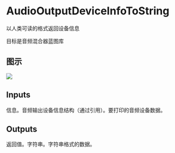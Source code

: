 # AudioOutputDeviceInfoToString

以人类可读的格式返回设备信息

目标是音频混合器蓝图库

## 图示

![]($-20221218-18023375.png)

## Inputs

信息。音频输出设备信息结构（通过引用）。要打印的音频设备数据。 

## Outputs

返回值。字符串。字符串格式的数据。
